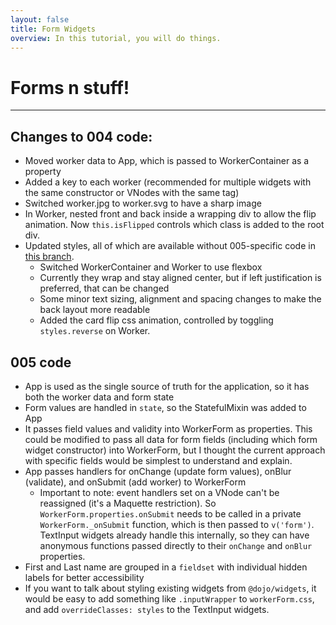 ```yaml
---
layout: false
title: Form Widgets
overview: In this tutorial, you will do things.
---
```

# Forms n stuff!
---
## Changes to 004 code:
- Moved worker data to App, which is passed to WorkerContainer as a property
- Added a key to each worker (recommended for multiple widgets with the same constructor or VNodes with the same tag)
- Switched worker.jpg to worker.svg to have a sharp image
- In Worker, nested front and back inside a wrapping div to allow the flip animation. Now `this.isFlipped` controls which class is added to the root div.
- Updated styles, all of which are available without 005-specific code in [this branch](https://github.com/smhigley/dojo.io/tree/flip-animation).
	- Switched WorkerContainer and Worker to use flexbox
	- Currently they wrap and stay aligned center, but if left justification is preferred, that can be changed
	- Some minor text sizing, alignment and spacing changes to make the back layout more readable
	- Added the card flip css animation, controlled by toggling `styles.reverse` on Worker.

## 005 code
- App is used as the single source of truth for the application, so it has both the worker data and form state
- Form values are handled in `state`, so the StatefulMixin was added to App
- It passes field values and validity into WorkerForm as properties. This could be modified to pass all data for form fields (including which form widget constructor) into WorkerForm, but I thought the current approach with specific fields would be simplest to understand and explain.
- App passes handlers for onChange (update form values), onBlur (validate), and onSubmit (add worker) to WorkerForm
	- Important to note: event handlers set on a VNode can't be reassigned (it's a Maquette restriction). So `WorkerForm.properties.onSubmit` needs to be called in a private `WorkerForm._onSubmit` function, which is then passed to `v('form')`. TextInput widgets already handle this internally, so they can have anonymous functions passed directly to their `onChange` and `onBlur` properties.
- First and Last name are grouped in a `fieldset` with individual hidden labels for better accessibility
- If you want to talk about styling existing widgets from `@dojo/widgets`, it would be easy to add something like `.inputWrapper` to `workerForm.css`, and add `overrideClasses: styles` to the TextInput widgets.
